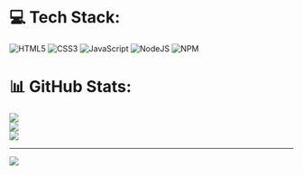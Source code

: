 
# 💻 Tech Stack:
![HTML5](https://img.shields.io/badge/html5-%23E34F26.svg?style=for-the-badge&logo=html5&logoColor=white) ![CSS3](https://img.shields.io/badge/css3-%231572B6.svg?style=for-the-badge&logo=css3&logoColor=white) ![JavaScript](https://img.shields.io/badge/javascript-%23323330.svg?style=for-the-badge&logo=javascript&logoColor=%23F7DF1E) ![NodeJS](https://img.shields.io/badge/node.js-6DA55F?style=for-the-badge&logo=node.js&logoColor=white) ![NPM](https://img.shields.io/badge/NPM-%23000000.svg?style=for-the-badge&logo=npm&logoColor=white)
# 📊 GitHub Stats:
![](https://github-readme-stats.vercel.app/api?username=jibrilawp987&theme=radical&hide_border=false&include_all_commits=false&count_private=false)<br/>
![](https://github-readme-streak-stats.herokuapp.com/?user=jibrilawp987&theme=radical&hide_border=false)<br/>
![](https://github-readme-stats.vercel.app/api/top-langs/?username=jibrilawp987&theme=radical&hide_border=false&include_all_commits=false&count_private=false&layout=compact)

---
[![](https://visitcount.itsvg.in/api?id=jibrilawp987&icon=0&color=12)](https://visitcount.itsvg.in)

<!-- Proudly created with GPRM ( https://gprm.itsvg.in ) -->
